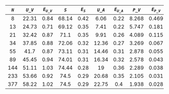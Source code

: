 ﻿| ***`N`*** | ***`U_V`*** | ***`E`<sub>`U_V`</sub>*** | ***`S`*** | ***`E`<sub>`S`</sub>*** | ***`U_A`*** | ***`E`<sub>`U_A`</sub>*** | ***`P_V`*** | ***`E`<sub>`P_V`</sub>*** | ***`P_A`*** | ***`E`<sub>`P_A`</sub>*** |
|:---------:|:-----------:|:-------------------------:|:---------:|:-----------------------:|:-----------:|:-------------------------:|:-----------:|:-------------------------:|:-----------:|:-------------------------:|
| 8         | 22.31       | 0.84                      | 68.14     | 0.42                    | 6.06        | 0.22                      | 8.268       | 0.469                     | 18.625      | 0.733                     |
| 13        | 24.73       | 0.71                      | 69.12     | 0.35                    | 7.41        | 0.22                      | 5.747       | 0.181                     | 14.014      | 0.55                      |
| 21        | 32.42       | 0.87                      | 71.1      | 0.35                    | 9.91        | 0.26                      | 4.089       | 0.115                     | 9.92        | 0.317                     |
| 34        | 37.85       | 0.88                      | 72.06     | 0.32                    | 12.36       | 0.27                      | 3.269       | 0.067                     | 7.343       | 0.174                     |
| 55        | 41.7        | 0.87                      | 73.11     | 0.31                    | 14.46       | 0.31                      | 2.878       | 0.055                     | 6.193       | 0.132                     |
| 89        | 45.45       | 0.94                      | 74.01     | 0.31                    | 16.34       | 0.32                      | 2.578       | 0.043                     | 5.37        | 0.103                     |
| 144       | 51.11       | 1.03                      | 74.44     | 0.28                    | 19          | 0.36                      | 2.289       | 0.038                     | 4.575       | 0.085                     |
| 233       | 53.66       | 0.92                      | 74.5      | 0.29                    | 20.68       | 0.35                      | 2.105       | 0.031                     | 4.073       | 0.065                     |
| 377       | 58.22       | 1.02                      | 74.5      | 0.29                    | 22.75       | 0.4                       | 1.938       | 0.028                     | 3.708       | 0.059                     |
